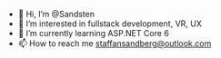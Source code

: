 - 👋 Hi, I’m @Sandsten
- 👀 I’m interested in fullstack development, VR, UX
- 🌱 I’m currently learning ASP.NET Core 6
- 📫 How to reach me staffansandberg@outlook.com

<!---
Sandsten/Sandsten is a ✨ special ✨ repository because its `README.md` (this file) appears on your GitHub profile.
You can click the Preview link to take a look at your changes.
--->
